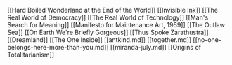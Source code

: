 [[Hard Boiled Wonderland at the End of the World]]
[[Invisible Ink]]
[[The Real World of Democracy]]
[[The Real World of Technology]]
[[Man's Search for Meaning]]
[[Manifesto for Maintenance Art, 1969]]
[[The Outlaw Sea]]
[[On Earth We're Briefly Gorgeous]]
[[Thus Spoke Zarathustra]]
[[Dreamland]]
[[The One Inside]]
[[antkind.md]]
[[together.md]]
[[no-one-belongs-here-more-than-you.md]]
[[miranda-july.md]]
[[Origins of Totalitarianism]]